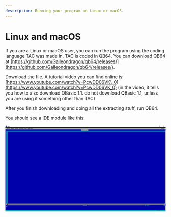 ```yaml
---
description: Running your program on Linux or macOS.
---
```


# Linux and macOS

If you are a Linux or macOS user, you can run the program using the coding language TAC was made in. TAC is coded in QB64. You can download QB64 at [https://github.com/Galleondragon/qb64/releases/](https://github.com/Galleondragon/qb64/releases/).

Download the file. A tutorial video you can find online is: [https://www.youtube.com/watch?v=PcwDD06VK\_0](https://www.youtube.com/watch?v=PcwDD06VK_0) \(in the video, it tells you how to also download QBasic 1.1. do not download QBasic 1.1, unless you are using it something other than TAC\)

After you finish downloading and doing all the extracting stuff, run QB64.

You should see a IDE module like this:

![QB64 1.3 IDE](../.gitbook/assets/qb64-ide.png)



